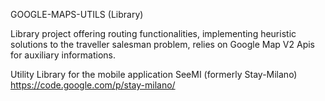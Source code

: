GOOGLE-MAPS-UTILS (Library)

Library project offering routing functionalities, implementing heuristic solutions to the traveller salesman problem, relies on Google Map V2 Apis for auxiliary informations.

Utility Library for the mobile application SeeMI (formerly Stay-Milano)
https://code.google.com/p/stay-milano/